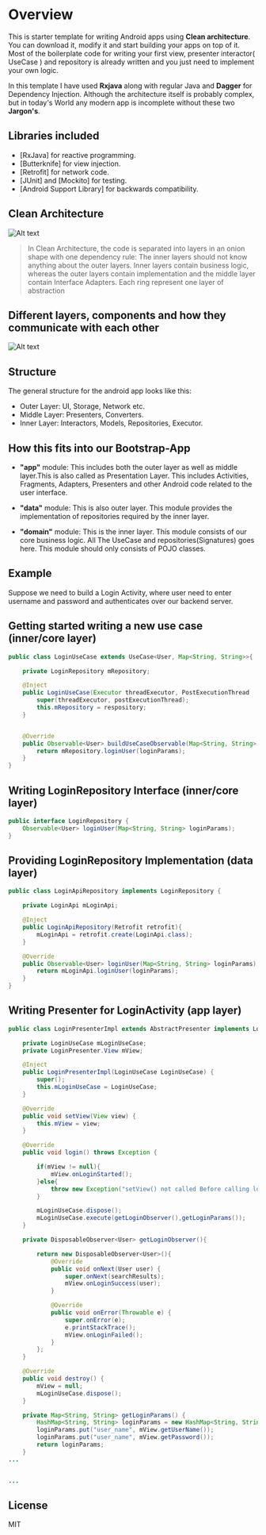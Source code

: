 # Overview
This is starter template for writing Android apps using **Clean architecture**. You can download it, modify it and start building your apps on top of it. Most of the boilerplate code for writing your first view, presenter interactor( UseCase ) and repository is already written and you just need to implement your own logic.

In this template I have used **Rxjava** along with  regular Java and **Dagger** for Dependency Injection. Although the architecture itself is probably complex, but in today's World any modern app is incomplete without these two  **Jargon's**.

## Libraries included

 - [RxJava] for reactive programming.
 - [Butterknife] for view injection.
 - [Retrofit] for network code.
 - [JUnit] and [Mockito] for testing.
 - [Android Support Library] for backwards compatibility.

## Clean Architecture

![Alt text](https://res.cloudinary.com/practicaldev/image/fetch/s--c0f9PFvt--/c_limit%2Cf_auto%2Cfl_progressive%2Cq_auto%2Cw_880/http://wahibhaq.github.io/img/blog/posts/summary-thoughts-clean-architecture-mvp/clean-architecture-ring-diagram.png "Optional title")

> In Clean Architecture, the code is separated into layers in an onion shape with one dependency rule: The inner layers should not know anything about the outer layers. Inner layers contain business logic, whereas the outer layers contain implementation and the middle layer contain Interface Adapters. Each ring represent one layer of abstraction

## Different layers, components and how they communicate with each other

![Alt text](https://res.cloudinary.com/practicaldev/image/fetch/s--ahOh6vkO--/c_limit%2Cf_auto%2Cfl_progressive%2Cq_auto%2Cw_880/http://wahibhaq.github.io/img/blog/posts/summary-thoughts-clean-architecture-mvp/srp-clean-architecture-diagram.png )

## Structure
The general structure for the android app looks like this:

 - Outer Layer: UI, Storage, Network etc.
 - Middle Layer: Presenters, Converters.
 - Inner Layer: Interactors, Models, Repositories, Executor.

## How this fits into our Bootstrap-App

 - **"app"** module: This includes both the outer layer as well as middle         layer.This is  also called as Presentation Layer. This includes Activities, Fragments, Adapters, Presenters and other Android code related to the user interface.

- **"data"** module:  This is also outer layer. This module provides the implementation of repositories required by the inner layer.

- **"domain"** module: This is the inner layer. This module consists of our core business logic. All The UseCase and repositories(Signatures) goes here. This module should only consists of POJO classes.

## Example
Suppose we need to build a Login Activity, where user need to enter username and password and authenticates over our backend server.

## Getting started writing a new use case (inner/core layer)
```java
public class LoginUseCase extends UseCase<User, Map<String, String>>{

    private LoginRepository mRepository;

    @Inject
    public LoginUseCase(Executor threadExecutor, PostExecutionThread                      postExecutionThread,LoginRepository respository) {
        super(threadExecutor, postExecutionThread);
        this.mRepository = respository;
    }


    @Override
    public Observable<User> buildUseCaseObservable(Map<String, String> loginParams) {
        return mRepository.loginUser(loginParams);
    }
}
```
## Writing LoginRepository Interface (inner/core layer)

```java
public interface LoginRepository {
    Observable<User> loginUser(Map<String, String> loginParams);
}
```

## Providing LoginRepository Implementation (data layer)
```java
public class LoginApiRepository implements LoginRepository {

    private LoginApi mLoginApi;

    @Inject
    public LoginApiRepository(Retrofit retrofit){
        mLoginApi = retrofit.create(LoginApi.class);
    }

    @Override
    public Observable<User> loginUser(Map<String, String> loginParams) {
        return mLoginApi.loginUser(loginParams);
    }
}
```

## Writing Presenter for LoginActivity (app layer)
```java
public class LoginPresenterImpl extends AbstractPresenter implements LoginPresenter{

    private LoginUseCase mLoginUseCase;
    private LoginPresenter.View mView;

    @Inject
    public LoginPresenterImpl(LoginUseCase LoginUseCase) {
        super();
        this.mLoginUseCase = LoginUseCase;
    }

    @Override
    public void setView(View view) {
        this.mView = view;
    }

    @Override
    public void login() throws Exception {

        if(mView != null){
            mView.onLoginStarted();
        }else{
            throw new Exception("setView() not called Before calling login()");
        }

        mLoginUseCase.dispose();
        mLoginUseCase.execute(getLoginObserver(),getLoginParams());
    }

    private DisposableObserver<User> getLoginObserver(){

        return new DisposableObserver<User>(){
            @Override
            public void onNext(User user) {
                super.onNext(searchResults);
                mView.onLoginSuccess(user);
            }

            @Override
            public void onError(Throwable e) {
                super.onError(e);
                e.printStackTrace();
                mView.onLoginFailed();
            }
        };
    }

    @Override
    public void destroy() {
        mView = null;
        mLoginUseCase.dispose();
    }

    private Map<String, String> getLoginParams() {
        HashMap<String, String> loginParams = new HashMap<String, String>();
        loginParams.put("user_name", mView.getUserName());
        loginParams.put("user_name", mView.getPassword());
        return loginParams;
    }
...


...
```

License
----

MIT